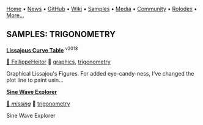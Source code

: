 [Home](https://qb64.com) • [News](../news.md) • [GitHub](../github.md) • [Wiki](../wiki.md) • [Samples](../samples.md) • [Media](../media.md) • [Community](../community.md) • [Rolodex](../rolodex.md) • [More...](../more.md)

## SAMPLES: TRIGONOMETRY

**[Lissajous Curve Table](lissajous-curve-table/index.md)** <sup>v2018</sup>

[🐝 FellippeHeitor](fellippeheitor.md) 🔗 [graphics](graphics.md), [trigonometry](trigonometry.md)

Graphical Lissajou's Figures.  For added eye-candy-ness, I've changed the plot line to paint usin...

**[Sine Wave Explorer](sine-wave-explorer/index.md)**

[🐝 *missing*](author-missing.md) 🔗 [trigonometry](trigonometry.md)

Sine Wave Explorer

